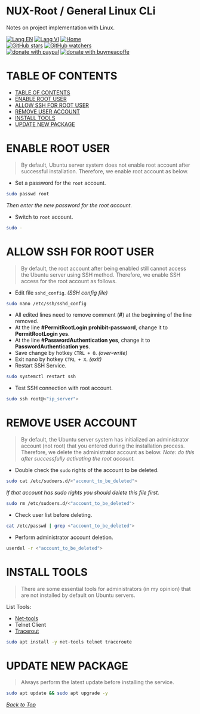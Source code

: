 # NUX-Root / General Linux CLi
Notes on project implementation with Linux.

[![Lang EN](https://img.shields.io/badge/lang-en-green)](https://github.com/quachdoduy/NUX-Root/blob/main/sources/Gen-Nux-CLi.md)
[![Lang VI](https://img.shields.io/badge/lang-vi-yellow)](https://github.com/quachdoduy/NUX-Root/blob/main/sources/Gen-Nux-CLi.vi.md)
[![Home](https://img.shields.io/badge/Main-blue)](https://github.com/quachdoduy/NUX-Root/)<br/>
[![GitHub stars](https://img.shields.io/github/stars/quachdoduy/NUX-Root?logo=GitHub&style=flat&color=red)](https://github.com/quachdoduy/NUX-Root/stargazers)
[![GitHub watchers](https://img.shields.io/github/watchers/quachdoduy/NUX-Root?logo=GitHub&style=flat&color=blue)](https://github.com/quachdoduy/NUX-Root/watchers)<br/>
[![donate with paypal](https://img.shields.io/badge/Like_it%3F-Donate!-green?logo=githubsponsors&logoColor=orange&style=flat)](https://paypal.me/quachdoduy)
[![donate with buymeacoffe](https://img.shields.io/badge/Like_it%3F-Donate!-blue?logo=githubsponsors&logoColor=orange&style=flat)](https://buymeacoffee.com/quachdoduy)

# TABLE OF CONTENTS
- [TABLE OF CONTENTS](#nux-root--general-linux-cli)
- [ENABLE ROOT USER](#enable-root-user)
- [ALLOW SSH FOR ROOT USER](#allow-ssh-for-root-user)
- [REMOVE USER ACCOUNT](#remove-user-account)
- [INSTALL TOOLS](#install-tools)
- [UPDATE NEW PACKAGE](#update-new-package)

# ENABLE ROOT USER
>By default, Ubuntu server system does not enable root account after successful installation. Therefore, we enable root account as below.

- Set a password for the `root` account.
```bash
sudo passwd root
```
*Then enter the new password for the root account.*
- Switch to `root` account.
```bash
sudo -
```

# ALLOW SSH FOR ROOT USER
>By default, the root account after being enabled still cannot access the Ubuntu server using SSH method. Therefore, we enable SSH access for the root account as follows.

- Edit file `sshd_config`. *(SSH config file)*
```bash
sudo nano /etc/ssh/sshd_config
```
- All edited lines need to remove comment (**#**) at the beginning of the line removed.
- At the line **#PermitRootLogin prohibit-password**, change it to **PermitRootLogin yes**.
- At the line **#PasswordAuthentication yes**, change it to **PasswordAuthentication yes**.
- Save change by hotkey `CTRL + O`. *(over-write)*
- Exit nano by hotkey `CTRL + X`. *(exit)*
- Restart SSH Service.
```bash
sudo systemctl restart ssh
```

- Test SSH connection with root account.
```bash
sudo ssh root@<"ip_server">
```

# REMOVE USER ACCOUNT
>By default, the Ubuntu server system has initialized an administrator account (not root) that you entered during the installation process. Therefore, we delete the administrator account as below.
*Note: do this after successfully activating the root account.*

- Double check the `sudo` rights of the account to be deleted.
```bash
sudo cat /etc/sudoers.d/<"account_to_be_deleted">
```
*If that account has sudo rights you should delete this file first.*
```bash
sudo rm /etc/sudoers.d/<"account_to_be_deleted">
```

- Check user list before deleting.
```bash
cat /etc/passwd | grep <"account_to_be_deleted">
```
- Perform administrator account deletion.
```bash
userdel -r <"account_to_be_deleted">
```

# INSTALL TOOLS
>There are some essential tools for administrators (in my opinion) that are not installed by default on Ubuntu servers.

List Tools:
- [Net-tools](https://sourceforge.net/projects/net-tools/)
- Telnet Client
- [Tracerout](https://sourceforge.net/projects/traceroute/)
```bash
sudo apt install -y net-tools telnet traceroute
```

# UPDATE NEW PACKAGE
>Always perform the latest update before installing the service.
```bash
sudo apt update && sudo apt upgrade -y
```

*[Back to Top](#nux-root--general-linux-cli)*